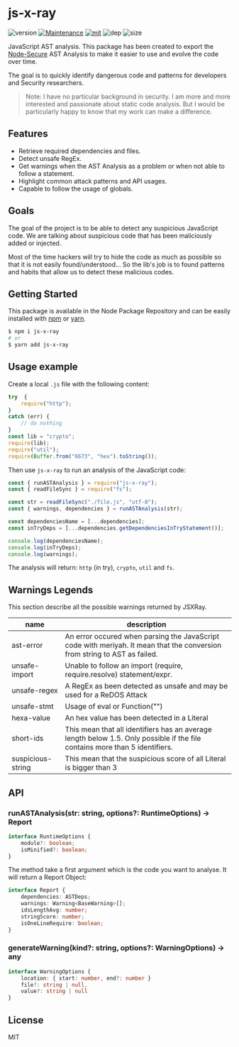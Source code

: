 # js-x-ray
![version](https://img.shields.io/badge/dynamic/json.svg?url=https://raw.githubusercontent.com/fraxken/js-x-ray/master/package.json&query=$.version&label=Version)
[![Maintenance](https://img.shields.io/badge/Maintained%3F-yes-green.svg)](https://github.com/fraxken/js-x-ray/commit-activity)
[![mit](https://img.shields.io/github/license/Naereen/StrapDown.js.svg)](https://github.com/fraxken/js-x-ray/blob/master/LICENSE)
![dep](https://img.shields.io/david/fraxken/js-x-ray)
![size](https://img.shields.io/bundlephobia/min/js-x-ray)

JavaScript AST analysis. This package has been created to export the [Node-Secure](https://github.com/ES-Community/nsecure) AST Analysis to make it easier to use and evolve the code over time.

The goal is to quickly identify dangerous code and patterns for developers and Security researchers.

> Note: I have no particular background in security. I am more and more interested and passionate about static code analysis. But I would be particularly happy to know that my work can make a difference.

## Features
- Retrieve required dependencies and files.
- Detect unsafe RegEx.
- Get warnings when the AST Analysis as a problem or when not able to follow a statement.
- Highlight common attack patterns and API usages.
- Capable to follow the usage of globals.

## Goals
The goal of the project is to be able to detect any suspicious JavaScript code. We are talking about suspicious code that has been maliciously added or injected.

Most of the time hackers will try to hide the code as much as possible so that it is not easily found/understood... So the lib's job is to found patterns and habits that allow us to detect these malicious codes.

## Getting Started

This package is available in the Node Package Repository and can be easily installed with [npm](https://docs.npmjs.com/getting-started/what-is-npm) or [yarn](https://yarnpkg.com).

```bash
$ npm i js-x-ray
# or
$ yarn add js-x-ray
```

## Usage example
Create a local `.js` file with the following content:
```js
try  {
    require("http");
}
catch (err) {
    // do nothing
}
const lib = "crypto";
require(lib);
require("util");
require(Buffer.from("6673", "hex").toString());
```

Then use `js-x-ray` to run an analysis of the JavaScript code:
```js
const { runASTAnalysis } = require("js-x-ray");
const { readFileSync } = require("fs");

const str = readFileSync("./file.js", "utf-8");
const { warnings, dependencies } = runASTAnalysis(str);

const dependenciesName = [...dependencies];
const inTryDeps = [...dependencies.getDependenciesInTryStatement()];

console.log(dependenciesName);
console.log(inTryDeps);
console.log(warnings);
```

The analysis will return: `http` (in try), `crypto`, `util` and `fs`.

## Warnings Legends

This section describe all the possible warnings returned by JSXRay.

| name | description |
| --- | --- |
| ast-error | An error occured when parsing the JavaScript code with meriyah. It mean that the conversion from string to AST as failed. |
| unsafe-import | Unable to follow an import (require, require.resolve) statement/expr. |
| unsafe-regex | A RegEx as been detected as unsafe and may be used for a ReDOS Attack |
| unsafe-stmt | Usage of eval or Function("") |
| hexa-value | An hex value has been detected in a Literal |
| short-ids | This mean that all identifiers has an average length below 1.5. Only possible if the file contains more than 5 identifiers. |
| suspicious-string | This mean that the suspicious score of all Literal is bigger than 3 |

## API

### runASTAnalysis(str: string, options?: RuntimeOptions) -> Report

```ts
interface RuntimeOptions {
    module?: boolean;
    isMinified?: boolean;
}
```

The method take a first argument which is the code you want to analyse. It will return a Report Object:

```ts
interface Report {
    dependencies: ASTDeps;
    warnings: Warning<BaseWarning>[];
    idsLengthAvg: number;
    stringScore: number;
    isOneLineRequire: boolean;
}
```

### generateWarning(kind?: string, options?: WarningOptions) -> any

```ts
interface WarningOptions {
    location: { start: number, end?: number }
    file?: string | null,
    value?: string | null
}
```

## License
MIT
